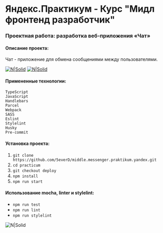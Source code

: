# Яндекс.Практикум - Курс "Мидл фронтенд разработчик"

### Проектная работа: разработка веб-приложения «Чат»

#### Описание проекта:

Чат - приложение для обмена сообщениями между пользователями.

[![N|Solid](https://img.shields.io/badge/-Посмотреть%20макет%20Figma-orange)](https://www.figma.com/file/jF5fFFzgGOxQeB4CmKWTiE/Chat_external_link?type=design&node-id=0%3A1&t=FrncnjMl5bcihuiA-1)
[![N|Solid](https://img.shields.io/badge/-Посмотреть%20сайт%20на%20Netlify-blue)](https://y-practicum.netlify.app/)

#### Примененные технологии:

```
TypeScript
JavaScript
Handlebars
Parcel
Webpack
SASS
Eslint
Stylelint
Husky
Pre-commit
```

#### Установка проекта:

1. `git clone https://github.com/5everD/middle.messenger.praktikum.yandex.git`
2. `cd practicum`
3. `git checkout deploy`
4. `npm install`
5. `npm run start`

#### Использование mocha, linter и stylelint:

- `npm run test`
- `npm run lint`
- `npm run stylelint`

![N|Solid](https://img.shields.io/badge/-Всеволод%20Демидов%20©%202023-black)
